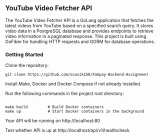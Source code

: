 ## YouTube Video Fetcher API

The YouTube Video Fetcher API is a GoLang application that fetches the latest videos from YouTube based on a specified search query. It stores video data in a PostgreSQL database and provides endpoints to retrieve video information in a paginated response. This project is built using GoFiber for handling HTTP requests and GORM for database operations.


### Getting Started

Clone the repository:

``git clone https://github.com/souvik150/Fampay-Backend-Assignment``

Install Make, Docker and Docker Compose if not already installed.

Run the following commands in the project root directory:

````

make build         # Build Docker containers
make up            # Start Docker containers in the background

````

Your API will be running on http://localhost:80

Test whether API is up at http://localhost/api/v1/healthcheck
